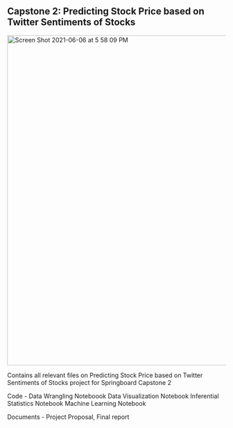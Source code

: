 ## Capstone 2: Predicting Stock Price based on Twitter Sentiments of Stocks

<img width="760" alt="Screen Shot 2021-06-06 at 5 58 09 PM" src="https://user-images.githubusercontent.com/78486516/121067253-ae102600-c77f-11eb-9811-a1ef0f7703ac.png">



Contains all relevant files on Predicting Stock Price based on Twitter Sentiments of Stocks project for Springboard Capstone 2

Code - Data Wrangling Noteboook Data Visualization Notebook Inferential Statistics Notebook Machine Learning Notebook

Documents - Project Proposal, Final report
